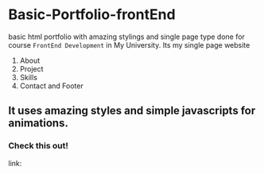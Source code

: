 # Basic-Portfolio-frontEnd
basic html portfolio with amazing stylings and single page type done for course `FrontEnd Development` in My University.
Its my single page website
  1) About  
  2) Project
  3) Skills 
  4) Contact and Footer
  
## It uses amazing styles and simple javascripts for animations.
### Check this out!
link:  
<!-- https://github.com/theFutureGuy/Basic-Portfolio-frontEnd.git -->

